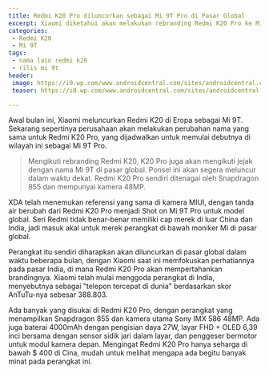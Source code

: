 ```yaml
---
title: Redmi K20 Pro diluncurkan sebagai Mi 9T Pro di Pasar Global
excerpt: Xiaomi diketahui akan melakukan rebranding Redmi K20 Pro ke Mi 9T Pro di luar Cina dan India.
categories:
 - Redmi K20
 - Mi 9T
tags:
 - nama lain redmi k20
 - rilis mi 9t
header:
 image: https://i0.wp.com/www.androidcentral.com/sites/androidcentral.com/files/styles/large/public/article_images/2019/05/redmi-k20-pro.jpg
 teaser: https://i0.wp.com/www.androidcentral.com/sites/androidcentral.com/files/styles/large/public/article_images/2019/05/redmi-k20-pro.jpg?resize=180,100

---
```


Awal bulan ini, Xiaomi meluncurkan Redmi K20 di Eropa sebagai Mi 9T. Sekarang sepertinya perusahaan akan melakukan perubahan nama yang sama untuk Redmi K20 Pro, yang dijadwalkan untuk memulai debutnya di wilayah ini sebagai Mi 9T Pro.

> Mengikuti rebranding Redmi K20, K20 Pro juga akan mengikuti jejak dengan nama Mi 9T di pasar global. Ponsel ini akan segera meluncur dalam waktu dekat. Redmi K20 Pro sendiri ditenagai oleh Snapdragon 855 dan mempunyai kamera 48MP.

XDA telah menemukan referensi yang sama di kamera MIUI, dengan tanda air berubah dari Redmi K20 Pro menjadi Shot on Mi 9T Pro untuk model global. Seri Redmi tidak benar-benar memiliki cap merek di luar China dan India, jadi masuk akal untuk merek perangkat di bawah moniker Mi di pasar global.

Perangkat itu sendiri diharapkan akan diluncurkan di pasar global dalam waktu beberapa bulan, dengan Xiaomi saat ini memfokuskan perhatiannya pada pasar India, di mana Redmi K20 Pro akan mempertahankan brandingnya. Xiaomi telah mulai menggoda perangkat di India, menyebutnya sebagai "telepon tercepat di dunia" berdasarkan skor AnTuTu-nya sebesar 388.803.

Ada banyak yang disukai di Redmi K20 Pro, dengan perangkat yang menampilkan Snapdragon 855 dan kamera utama Sony IMX 586 48MP. Ada juga baterai 4000mAh dengan pengisian daya 27W, layar FHD + OLED 6,39 inci bersama dengan sensor sidik jari dalam layar, dan penggeser bermotor untuk modul kamera depan. Mengingat Redmi K20 Pro hanya seharga di bawah $ 400 di Cina, mudah untuk melihat mengapa ada begitu banyak minat pada perangkat ini.
